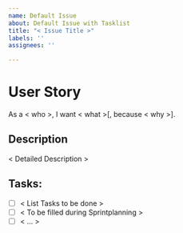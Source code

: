 ```yaml
---
name: Default Issue
about: Default Issue with Tasklist
title: "< Issue Title >"
labels: ''
assignees: ''

---
```


# User Story
As a < who >, I want < what >[, because < why >].

## Description
< Detailed Description >

## Tasks:
- [ ] < List Tasks to be done >
- [ ] < To be filled during Sprintplanning >
- [ ] < … >
